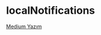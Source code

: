 # localNotifications
[Medium Yazım](https://medium.com/@seydaydiin0/local-notifications-yerel-bildirimler-235fad997eb6)
